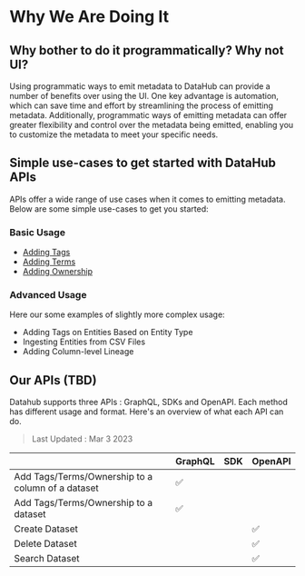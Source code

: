 # Why We Are Doing It

## Why bother to do it programmatically? Why not UI?
Using programmatic ways to emit metadata to DataHub can provide a number of benefits over using the UI. One key advantage is automation, which can save time and effort by streamlining the process of emitting metadata. Additionally, programmatic ways of emitting metadata can offer greater flexibility and control over the metadata being emitted, enabling you to customize the metadata to meet your specific needs.

## Simple use-cases to get started with DataHub APIs
APIs offer a wide range of use cases when it comes to emitting metadata. 
Below are some simple use-cases to get you started:

### Basic Usage
* [Adding Tags](http://yoonhyejin.github.io/datahub-forked/docs/dev-guides/tutorials/adding-tags)
* [Adding Terms](http://yoonhyejin.github.io/datahub-forked/docs/dev-guides/tutorials/adding-terms)
* [Adding Ownership](http://yoonhyejin.github.io/datahub-forked/docs/dev-guides/tutorials/adding-onwerships)

### Advanced Usage 
Here our some examples of slightly more complex usage:
* Adding Tags on Entities Based on Entity Type
* Ingesting Entities from CSV Files
* Adding Column-level Lineage

## Our APIs (TBD)
Datahub supports three APIs : GraphQL, SDKs and OpenAPI. Each method has different usage and format. 
Here's an overview of what each API can do. 

> Last Updated : Mar 3 2023

|                                       | GraphQL | SDK | OpenAPI |
|---------------------------------------|--------|---|---|
| Add Tags/Terms/Ownership to a column of a dataset | ✅      |||
| Add Tags/Terms/Ownership to a dataset | ✅      |||
| Create Dataset                        ||| ✅        |
| Delete Dataset                        ||| ✅  |
| Search Dataset                        ||| ✅  |


